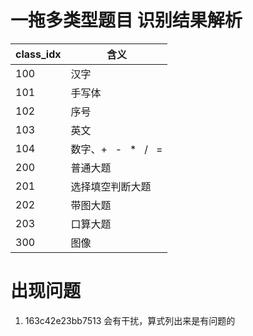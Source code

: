 # 一拖多类型题目 识别结果解析
| class_idx | 含义 |
| --- | ---- |
| 100 | 汉字|
| 101 | 手写体 |
| 102 | 序号 |
| 103 | 英文 |
| 104 | 数字、+ &nbsp; - &nbsp; * &nbsp; / &nbsp; =|
| 200 | 普通大题
| 201 | 选择填空判断大题
| 202 | 带图大题
| 203 | 口算大题
| 300 | 图像


# 出现问题
1. 163c42e23bb7513 会有干扰，算式列出来是有问题的
